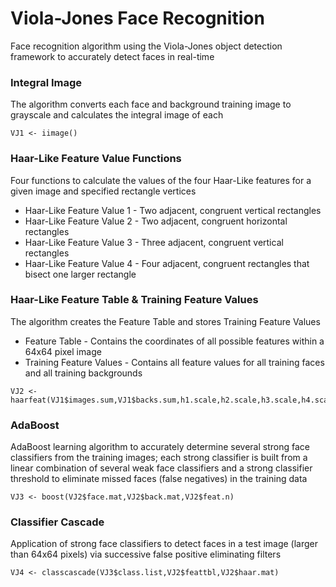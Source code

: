# Viola-Jones Face Recognition
Face recognition algorithm using the Viola-Jones object detection framework to accurately detect faces in real-time 

### Integral Image
The algorithm converts each face and background training image to grayscale and calculates the integral image of each
```
VJ1 <- iimage()
```
### Haar-Like Feature Value Functions
Four functions to calculate the values of the four Haar-Like features for a given image and specified rectangle vertices
* Haar-Like Feature Value 1 - Two adjacent, congruent vertical rectangles
* Haar-Like Feature Value 2 - Two adjacent, congruent horizontal rectangles
* Haar-Like Feature Value 3 - Three adjacent, congruent vertical rectangles
* Haar-Like Feature Value 4 - Four adjacent, congruent rectangles that bisect one larger rectangle
### Haar-Like Feature Table & Training Feature Values
The algorithm creates the Feature Table and stores Training Feature Values
* Feature Table - Contains the coordinates of all possible features within a 64x64 pixel image
* Training Feature Values - Contains all feature values for all training faces and all training backgrounds
```
VJ2 <- haarfeat(VJ1$images.sum,VJ1$backs.sum,h1.scale,h2.scale,h3.scale,h4.scale)
```
### AdaBoost
AdaBoost learning algorithm to accurately determine several strong face classifiers from the training images; each strong classifier is built from a linear combination of several weak face classifiers and a strong classifier threshold to eliminate missed faces (false negatives) in the training data
```
VJ3 <- boost(VJ2$face.mat,VJ2$back.mat,VJ2$feat.n)
```
### Classifier Cascade
Application of strong face classifiers to detect faces in a test image (larger than 64x64 pixels) via successive false positive eliminating filters
```
VJ4 <- classcascade(VJ3$class.list,VJ2$feattbl,VJ2$haar.mat)
```
